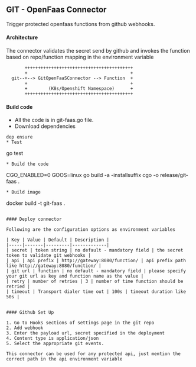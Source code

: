 ## GIT - OpenFaas Connector

Trigger protected openfaas functions from github webhooks.

#### Architecture

The connector validates the secret send by github and invokes the function based
on repo/function mapping in the environment variable
```
       +++++++++++++++++++++++++++++++++++++++++
       +                                       +
  git--+--> GitOpenFaaSConnector --> Function  +
       +                                       +
       +        (K8s/Openshift Namespace)      +
       +++++++++++++++++++++++++++++++++++++++++
```
#### Build code

* All the code is in git-faas.go file.
* Download dependencies
```
dep ensure
* Test
```
go test
```
* Build the code
```
CGO_ENABLED=0 GOOS=linux go build -a -installsuffix cgo -o release/git-faas .
```
* Build image
```
docker build -t git-faas  .
```

#### Deploy connector

Following are the configuration options as environment variables

| Key | Value | Default | Description |
|-----|-------|---------|-------------|
| secret | token string | no default - mandatory field | the secret token to validate git webhooks |
| api | api prefix | http://gateway:8080/function/ | api prefix path like http://gateway:8080/function/ |
| git url | function | no default - mandatory field | please specify your git url as key and function name as the value |
| retry | number of retries | 3 | number of time function should be retried |
| timeout | Transport dialer time out | 100s | timeout duration like 50s |


#### Github Set Up

1. Go to Hooks sections of settings page in the git repo
2. Add webhook
3. Enter the payload url, secret specified in the deployment
4. Content type is application/json
5. Select the appropriate git events.

This connector can be used for any protected api, just mention the correct path in the api environment variable
